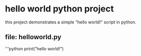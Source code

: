 # hello world python project

this project demonstrates a simple "hello world!" script in python.

## file: helloworld.py

'''python
print("hello world!")
